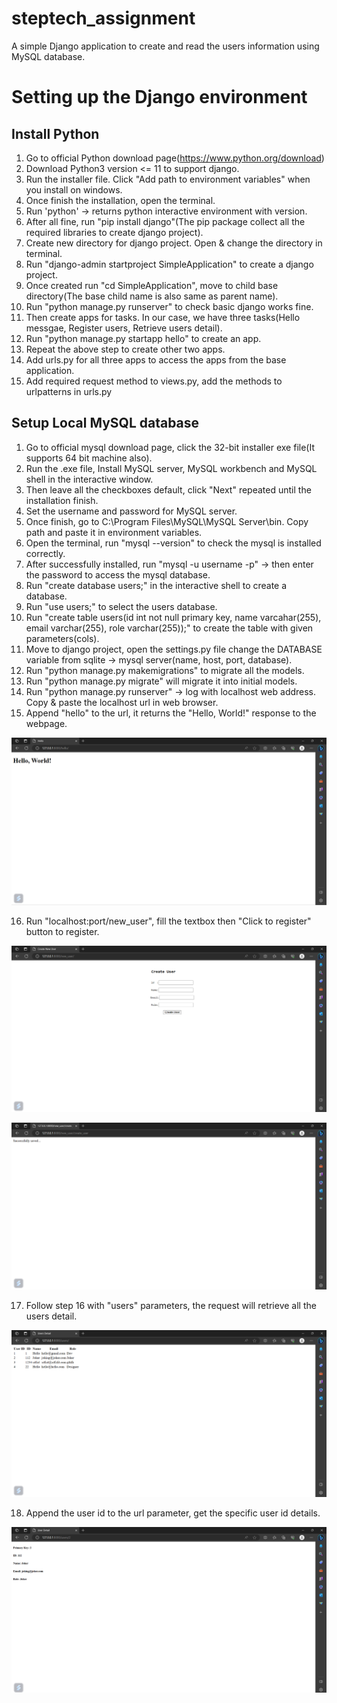 # steptech_assignment
A simple Django application to create and read the users information using MySQL database.

# Setting up the Django environment
## Install Python
1. Go to official Python download page(https://www.python.org/download)
2. Download Python3 version <= 11 to support django.
3. Run the installer file. Click "Add path to environment variables" when you install on windows.
4. Once finish the installation, open the terminal.
5. Run 'python' -> returns python interactive environment with version.
6. After all fine, run  "pip install django"(The pip package collect all the required libraries to create django project).
7. Create new directory for django project. Open & change the directory in terminal.
8. Run "django-admin startproject SimpleApplication" to create a django project.
9. Once created run "cd SimpleApplication", move to child base directory(The base child name is also same as parent name).
10. Run "python manage.py runserver" to check basic django works fine.
11. Then create apps for tasks. In our case, we have three tasks(Hello messgae, Register users, Retrieve users detail).
12. Run "python manage.py startapp hello" to create an app.
13. Repeat the above step to create other two apps.
14. Add urls.py for all three apps to access the apps from the base application.
15. Add required request method to views.py, add the methods to urlpatterns in urls.py

## Setup Local MySQL database
1. Go to official mysql download page, click the 32-bit installer exe file(It supports 64 bit machine also).
2. Run the .exe file, Install MySQL server, MySQL workbench and MySQL shell in the interactive window.
3. Then leave all the checkboxes default, click "Next" repeated until the installation finish.
4. Set the username and password for MySQL server.
5. Once finish, go to C:\Program Files\MySQL\MySQL Server\bin. Copy path and paste it in environment variables.
6. Open the terminal, run "mysql --version" to check the mysql is installed correctly.
7. After successfully installed, run "mysql -u username -p" -> then enter the password to access the mysql database.
8. Run "create database users;" in the interactive shell to create a database.
9. Run "use users;" to select the users database.
10. Run "create table users(id int not null primary key, name varcahar(255), email varchar(255), role varchar(255));" to create the table with given parameters(cols).
11. Move to django project, open the settings.py file change the DATABASE variable from sqlite -> mysql server(name, host, port, database).
12. Run "python manage.py makemigrations" to migrate all the models.
13. Run "python manage.py migrate" will migrate it into initial models.
14. Run "python manage.py runserver" -> log with localhost web address. Copy & paste the localhost url in web browser.
15. Append "hello" to the url, it returns the "Hello, World!" response to the webpage.

![alt text](./images/hello_world.png)

16. Run "localhost:port/new_user", fill the textbox then "Click to register" button to register.

![alt text](./images/new_user.png)

![alt text](./images/new_user_created.png)

17. Follow step 16 with "users" parameters, the request will retrieve all the users detail.

![alt text](./images/users_table.png)

18. Append the user id to the url parameter, get the specific user id details.

![alt text](./images/user_id_2.png)
